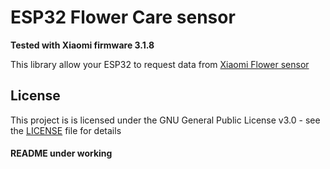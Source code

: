 # ESP32 Flower Care sensor
**Tested with Xiaomi firmware 3.1.8**

This library allow your ESP32 to request data from [Xiaomi Flower sensor](http://www.huahuacaocao.com/product)

## License

This project is  is licensed under the GNU General Public License v3.0 - see the [LICENSE](LICENSE) file for details

#### README under working
